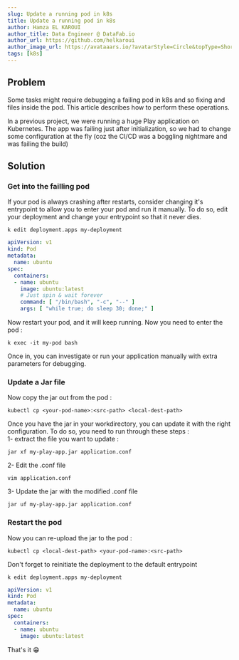 ```yaml
---
slug: Update a running pod in k8s
title: Update a running pod in k8s
author: Hamza EL KAROUI
author_title: Data Engineer @ DataFab.io
author_url: https://github.com/helkaroui
author_image_url: https://avataaars.io/?avatarStyle=Circle&topType=ShortHairShortCurly&accessoriesType=Prescription02&hairColor=BrownDark&facialHairType=Blank&clotheType=BlazerShirt&eyeType=Default&eyebrowType=Default&mouthType=Default&skinColor=Light
tags: [k8s]
---
```


## Problem
Some tasks might require debugging a failing pod in k8s and so fixing and files inside the pod. This article describes how to perform these operations.

In a previous project, we were running a huge Play application on Kubernetes. The app was failing just after initialization, so we had to change some configuration at the fly (coz the CI/CD was a boggling nightmare and was failing the build)

## Solution

### Get into the failling pod
If your pod is always crashing after restarts, consider changing it's entrypoint to allow you to enter your pod and run it manually. 
To do so, edit your deployment and change your entrypoint so that it never dies.

```shell
k edit deployment.apps my-deployment
```

```yaml {10,11}
apiVersion: v1
kind: Pod
metadata:
  name: ubuntu
spec:
  containers:
  - name: ubuntu
    image: ubuntu:latest
    # Just spin & wait forever
    command: [ "/bin/bash", "-c", "--" ]
    args: [ "while true; do sleep 30; done;" ]
```

Now restart your pod, and it will keep running. Now you need to enter the pod :
```shell
k exec -it my-pod bash
```

Once in, you can investigate or run your application manually with extra parameters for debugging.

### Update a Jar file
Now copy the jar out from the pod :
```
kubectl cp <your-pod-name>:<src-path> <local-dest-path> 
```

Once you have the jar in your workdirectory, you can update it with the right configuration.
To do so, you need to run through these steps :  
1- extract the file you want to update :
```
jar xf my-play-app.jar application.conf
```
2- Edit the .conf file
```
vim application.conf
```
3- Update the jar with the modified .conf file
```
jar uf my-play-app.jar application.conf
```

### Restart the pod
Now you can re-upload the jar to the pod :
```
kubectl cp <local-dest-path> <your-pod-name>:<src-path>
```

Don't forget to reinitiate the deployment to the default entrypoint 
```shell
k edit deployment.apps my-deployment
```

```yaml
apiVersion: v1
kind: Pod
metadata:
  name: ubuntu
spec:
  containers:
  - name: ubuntu
    image: ubuntu:latest
```

That's it 😁